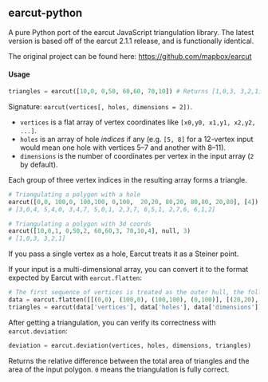 ## earcut-python

A pure Python port of the earcut JavaScript triangulation library. The latest version is based off of the earcut 2.1.1 release, and is functionally identical.

The original project can be found here:
https://github.com/mapbox/earcut

#### Usage

```python
triangles = earcut([10,0, 0,50, 60,60, 70,10]) # Returns [1,0,3, 3,2,1]
```

Signature: `earcut(vertices[, holes, dimensions = 2])`.

* `vertices` is a flat array of vertex coordinates like `[x0,y0, x1,y1, x2,y2, ...]`.
* `holes` is an array of hole _indices_ if any
  (e.g. `[5, 8]` for a 12-vertex input would mean one hole with vertices 5&ndash;7 and another with 8&ndash;11).
* `dimensions` is the number of coordinates per vertex in the input array (`2` by default).

Each group of three vertex indices in the resulting array forms a triangle.

```python
# Triangulating a polygon with a hole
earcut([0,0, 100,0, 100,100, 0,100,  20,20, 80,20, 80,80, 20,80], [4])
# [3,0,4, 5,4,0, 3,4,7, 5,0,1, 2,3,7, 6,5,1, 2,7,6, 6,1,2]

# Triangulating a polygon with 3d coords
earcut([10,0,1, 0,50,2, 60,60,3, 70,10,4], null, 3)
# [1,0,3, 3,2,1]
```

If you pass a single vertex as a hole, Earcut treats it as a Steiner point.

If your input is a multi-dimensional array, you can convert it to the format expected by Earcut with `earcut.flatten`:

```python
# The first sequence of vertices is treated as the outer hull, the following sequneces are treated as holes.
data = earcut.flatten([[(0,0), (100,0), (100,100), (0,100)], [(20,20), (80,20), (80,80), (20,80)]])
triangles = earcut(data['vertices'], data['holes'], data['dimensions'])
```

After getting a triangulation, you can verify its correctness with `earcut.deviation`:

```python
deviation = earcut.deviation(vertices, holes, dimensions, triangles)
```

Returns the relative difference between the total area of triangles and the area of the input polygon.
`0` means the triangulation is fully correct.